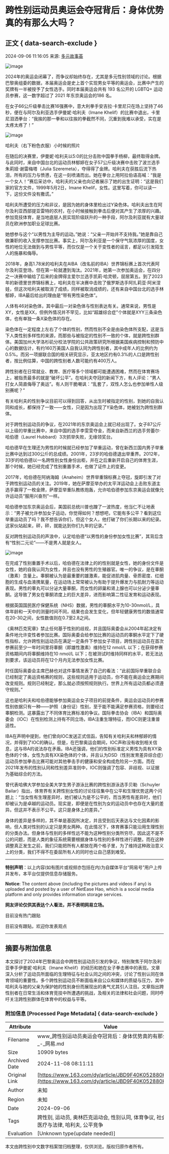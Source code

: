 # 跨性别运动员奥运会夺冠背后：身体优势真的有那么大吗？

## 正文 { data-search-exclude }


2024-09-06 11:16:05 来源: [多元故事荟](https://www.163.com/dy/media/T1411113117590.html)

![image](https://static.ws.126.net/163/f2e/dy_media/dy_media/static/images/ipLocation.f6d00eb.svg)

2024年的奥运会闭幕了，而争议却始终存在，尤其是多元性别领域的讨论。根据巴黎奥组委的数据，本届奥运会是史上首个实现男女平等的奥运会，比赛中产生的奖牌有一半被授予了女性选手。同时本届奥运会共有 193 名公开的 LGBTQ+ 运动员参赛，这一数字超过了 2021 年东京奥运会的186 名。

在女子66公斤级拳击比赛16强赛中，意大利拳手安吉拉·卡里尼只在场上坚持了46秒，便在与阿尔及利亚选手伊曼妮·哈利夫（Imane Khelif）的比赛中退出，卡里尼泪洒拳台：“我挨的那一拳和以往挨的拳截然不同，沉重到我难以承受，实在是太疼太疼了！”

![image](https://nimg.ws.126.net/?url=http%3A%2F%2Fdingyue.ws.126.net%2F2024%2F0906%2F61941bfej00sjdfkg0029d000rs015bm.jpg&thumbnail=660x2147483647&quality=80&type=jpg)

哈利夫（右下粉色衣服）小时候的照片

在随后的决赛里，伊曼妮·哈利夫以5:0的比分击败中国拳手杨柳，最终取得金牌。与此同时，来自中国台北的运动员林郁婷在女子57公斤级决赛中击败了波兰选手朱莉娅·谢雷梅塔（Julia Szeremeta），夺得得了金牌。哈利夫在获胜后流下热泪，所有的压力与愤懑，在这一刻喷涌而出。她在拳台上用阿拉伯语高喊：“我是一个女人！”赛后采访中，哈利夫的父亲也向记者展示了她的出生证明：“这是我们家的官方文件，1999年5月2日，Imane Khelif，女性。这里写着，你可以读一下，这份文件没有撒谎。”

哈利夫所遭受的压力和非议，是因为她的身体里检出过Y染色体。哈利夫出生在阿尔及利亚西部提亚雷特的农村，在小时候接触到拳击后便对其产生了浓厚的兴趣。参加竞技体育，是当地底层人民实现阶级跃升的一种手段，阿尔及利亚就有大量球员在欧洲参加职业足球比赛。

她想参与这个“以男性为主导的运动。”她说：“父亲一开始并不支持我。”她是靠自己做兼职的收入支撑参加比赛。事实上，阿尔及利亚是一个保守气氛浓厚的国度，女性的地位无法做到与男性平等，而仅仅是一个关于变性者的谣言，都足以引发陌生人的施暴和侮辱。

2018年，身高1.78米的哈利夫在AIBA（改名前的IBA）世界锦标赛上首次代表阿尔及利亚登场，但在第一轮就遭到淘汰。2021年，她第一次参加奥运会，在四分之一决赛中输给了后来的金牌得主爱尔兰选手凯莉·哈灵顿，屈居第五。到了2023年的新德里世界锦标赛上，哈利夫在半决赛中击败了俄罗斯选手阿扎莉亚·阿米涅娃，但这次哈利夫被取消了成绩，同样被取消成绩的，还有来自中国台北的选手林郁婷，IBA最后给出的理由是“带有男性染色体”。

人体有46对染色体，其中最后一对染色体与性别表达有关。通常来说，男性是XY，女性是XX，但例外情况并不罕见，比如“超雄综合症”个体就是XYY三条染色体，也有单独一条X染色体的存在。

染色体在一定程度上左右了个体的性别，然而性别不全是由染色体所支配，这是当下人类性别多样性的来源，而那些与被指定的性别不一致的个体，就是跨性别群体。美国加州大学洛杉矶分校法学院的公共政策研究所根据美国疾病控制和预防中心的数据估计，有约160万美国人自我认同为跨性别者，其中成年人的比例约为0.5%。而另一项据联合国的相关研究显示，亚太地区约有0.3%的人口是跨性别者，按比例估算，中国的跨性别者人数可能约有400万人。

跨性别者在日常就业、教育、医疗等多个领域都可能遭遇困难，然而在体育赛场上，被指责最多的就是“破坏公平”。在哈利夫夺冠的新闻下方，有人评论：“男人打女人简直侮辱了奥运”。有人则干脆嘲讽：“乱套了，双性人怎么也参加单性人级别赛呢？”

有关哈利夫的性别争议目前可以得到回答，从出生时被指定的性别，到她的自我认同和成长，都保持了一致——女性，只是因为出现了Y染色体，她被划为跨性别群体。

对于跨性别运动员的争议，在2021年的东京奥运会上就已经出现了。女子87公斤以上级的举重比赛中，来自中国的选手李雯雯夺金，而来自新西兰的选手劳蕾尔·哈伯德（Laurel Hubbard）3次抓举失败，无缘领奖台。

哈伯德早在生理还为男性的时候就已经参加了举重运动，曾在新西兰国内男子举重比赛中达到过300公斤的总成绩。2001年，23岁的哈伯德退出举重界。2012年，33岁的哈伯德以一名跨性别女性身份出柜，并在之后重新开启自己的体育生涯，那个时候，她已经完成了性别重置手术，也做了证件上的变更。

2017年，哈伯德在阿纳海姆（Anaheim）世界举重锦标赛上夺冠，旋即引发了对于跨性别运动员的关注。2019年，她在萨摩亚举办的太平洋运动会上击败东道主选手赢得了一枚金牌，萨摩亚举重队教练炮轰，允许哈伯德参加东京奥运会就像允许运动员“服用兴奋剂”一样。

哈伯德参加东京奥运会后，美国前总统川普也蹭了一波热度，他当仁不让地表示：“男子被允许参加女子运动，你觉得如何？想想吧，它能有多公平？看到这位举重运动员了吗？我不想告诉你们，但这个女人，他打破了你们长期以来的纪录。这家伙站起来，砰，砰，就能达到你们九年的记录。”

反对跨性别运动员的声浪中，认定哈伯德“以男性的身份参加女性比赛”，其背后含有“性别二元论”——不是男人就是女人。

![image](https://nimg.ws.126.net/?url=http%3A%2F%2Fdingyue.ws.126.net%2F2024%2F0906%2F74bd674bj00sjdfkg001ld000t600ipm.jpg&thumbnail=660x2147483647&quality=80&type=jpg)

在完成了性别重置手术以后，哈伯德在法律上的的性别就是女性，她的身份文件是女性，她的自我认同为女性，并且也没有男性的生殖器官。唯一的争议，是在睾酮（激素）含量上。睾酮被认为是最重要的雄激素，能促进肌肉量、骨质密度、红细胞的生成与血液携氧量，在运动场上常常被认为有助于提升爆发力与肌耐力等运动表现。男性的睾丸可以分泌大量睾酮，而女性的卵巢和肾上腺也可以分泌少量睾酮。这导致了男女在睾酮浓度上的巨大差异，进而影响第二性征发育和运动表现。

根据英国国民医疗保健系统（NHS）数据，男性的睾酮水平为10-30nmol/L，具体年龄和一天中的测量时间不同，结果也会发生变化，但年轻健康男性的数值通常在20-30之间，女性数值则在0.7至2.8之间。

《奥林匹克宪章》禁止任何基于性别的歧视，并且国际奥委会从2004年起决定有条件地允许变性者参加比赛。国际奥委会给参加比赛的运动员的睾酮水平定下了硬性指标，允许跨性别运动员在满足一定条件下参加女子项目，跨性别运动员在首次参赛前至少一年时间里将睾酮（即雄性激素）维持在12 nmol/L 以下；在获得参赛资格期间内将睾酮维持在10 nmol/L 以下；在被测试时维持同样的水平，若无法达到要求，该运动员将在12个月内无法参加女性比赛。

时任国际奥委会主席巴赫也对这件事情发表了自己的看法：“此前国际举重联合会已经制定了奥运资格赛的规则，这些规则适用于运动员，你不能在奥运会比赛期间改变规则。规则已经制定，那么就必须按照规则执行。世界上所有运动员都必须遵守规则。”

这也是哈利夫和哈伯德能够参加奥运会女子项目的前提条件，奥运会运动员的参赛性别依据只有一种——护照（身份证）性别，至于能不能满足参赛资格，则要经过睾酮检测。这暴露出了不同体育比赛标准的争议。国际拳击协会（IBA）和国际奥委会（IOC）在性别检测上持有不同立场，IBA注重生理特征，而IOC则更注重普适性。

IBA在声明中提到，他们曾向IOC发送正式信函，告知有关哈利夫和林郁婷的情况，并得到了IOC的确认。但是，在巴黎奥运会期间，IOC声称没有收到相关信息，这与IBA的说法存在矛盾。IBA还强调，他们的性别标准定义男性为具有XY染色体的个体，女性为具有XX染色体的个体，并且认为DSD（性别发育差异综合症）运动员参加拳击比赛可能对其他拳击手的健康和安全构成危险另一方面。而在2021年发布的性别认同和性别差异准则中，IOC则强调了包容、非歧视、以证据为基础综合的方法。

曾代表哈佛大学参加全美大学生男子游泳比赛的跨性别游泳选手贝勒（Schuyler Bailar）指出，体育界有关跨性别女性的讨论往往集中在公平和生理优势这两个问题上：“当女性有生理差异时，她们被认为是不公平的，而当男性有差异时，他们却被认为是卓越的运动员。现实是，即便是在性别为女的运动员中也存在大量的差异。但这并不表示不公平。这只是身体上的差异。”

身体的差异是多样的，其不单是基因所决定，并且受到后天表达与文化因素的影响，但人类对性别的认定只是男女两种。在此情况下，体育赛事只能沿用生理性别的分类办法。但身体与性别的多样性远不能为这种性别分类所穷尽，因此这不是不公的问题，而是人类的象征系统需要根据身体与性别的多样性进行调整。而在这种调整真正发生之前，我们只能把所有人都放在两个格子里，为了维持这种政治意义上的分类，我们不得不在委屈所有人的同时也让自己感到难受。

---

**特别声明**：以上内容(如有图片或视频亦包括在内)为自媒体平台“网易号”用户上传并发布，本平台仅提供信息存储服务。

**Notice**: The content above (including the pictures and videos if any) is uploaded and posted by a user of NetEase Hao, which is a social media platform and only provides information storage services.

**网友评论仅供其表达个人看法，并不表明网易立场。**

目前没有热门跟贴

目前没有跟贴，欢迎你发表观点

---

## 摘要与附加信息

<!-- tcd_abstract -->
本文探讨了2024年巴黎奥运会中跨性别运动员引发的争议，特别聚焦于阿尔及利亚拳手伊曼妮·哈利夫（Imane Khelif）的经历和她在女子拳击赛中的表现。文章深入分析了运动员所面临的生理特征与社会认同之间的冲突，讨论了性别认同在体育领域的重要性。多个跨性别运动员不断面临来自公众和媒体的质疑与压力，其中哈利夫与她的父亲为保护她的性别身份而展现出的勇气尤其引人注目。文章指出跨性别者在日常生活和体育竞技中所遭遇的挑战，及相关的法律和社会问题，同时呼吁关注跨性别群体在体育中的权益与平等。
<!-- tcd_abstract_end -->

### 附加信息 [Processed Page Metadata] { data-search-exclude }

| Attribute       | Value                                  |
|-----------------|----------------------------------------|
| Filename        | www_跨性别运动员奥运会夺冠背后：身体优势真的有那么大吗？_-_网易.md                             |
| Size            | 10909 bytes                           |
| Archived Date   | 2024-11-08 08:11:11                             |
| Original Link   | [https://www.163.com/dy/article/JBD9F40K052880KM.html](https://www.163.com/dy/article/JBD9F40K052880KM.html)                       |
| Author          | 未知                               |
| Region          | 未知                               |
| Date            | 2024-09-06                                 |
| Tags            | 跨性别, 运动员, 奥林匹克运动会, 性别认同, 体育争议, 社会评论, 医疗与法律, 哈利夫, 公平竞争                                 |
| Evaluation            | [Unknown type(update needed)]                                 |
<!-- tcd_table_end -->

本文由跨性别中文数字档案馆归档整理，仅供浏览。版权归原作者所有。
